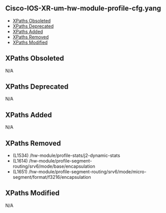 ## Cisco-IOS-XR-um-hw-module-profile-cfg.yang

- [XPaths Obsoleted](#xpaths-obsoleted)
- [XPaths Deprecated](#xpaths-deprecated)
- [XPaths Added](#xpaths-added)
- [XPaths Removed](#xpaths-removed)
- [XPaths Modified](#xpaths-modified)

## XPaths Obsoleted

N/A

## XPaths Deprecated

N/A

## XPaths Added

N/A

## XPaths Removed

- (L1534)	/hw-module/profile-stats/j2-dynamic-stats
- (L1614)	/hw-module/profile-segment-routing/srv6/mode/base/encapsulation
- (L1651)	/hw-module/profile-segment-routing/srv6/mode/micro-segment/format/f3216/encapsulation

## XPaths Modified

N/A

